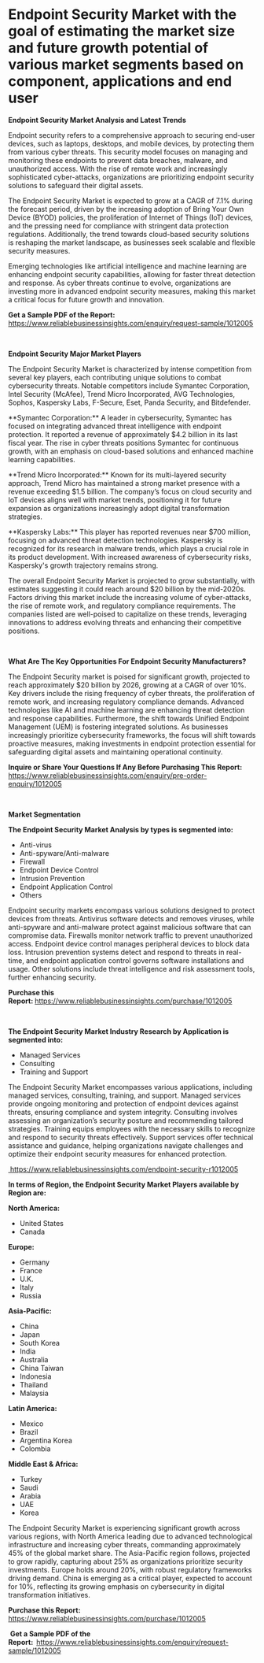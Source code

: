 <p><h1>Endpoint Security Market with the goal of estimating the market size and future growth potential of various market segments based on component, applications and end user</h1></p><p><strong>Endpoint Security Market Analysis and Latest Trends</strong></p>
<p><p>Endpoint security refers to a comprehensive approach to securing end-user devices, such as laptops, desktops, and mobile devices, by protecting them from various cyber threats. This security model focuses on managing and monitoring these endpoints to prevent data breaches, malware, and unauthorized access. With the rise of remote work and increasingly sophisticated cyber-attacks, organizations are prioritizing endpoint security solutions to safeguard their digital assets.</p><p>The Endpoint Security Market is expected to grow at a CAGR of 7.1% during the forecast period, driven by the increasing adoption of Bring Your Own Device (BYOD) policies, the proliferation of Internet of Things (IoT) devices, and the pressing need for compliance with stringent data protection regulations. Additionally, the trend towards cloud-based security solutions is reshaping the market landscape, as businesses seek scalable and flexible security measures. </p><p>Emerging technologies like artificial intelligence and machine learning are enhancing endpoint security capabilities, allowing for faster threat detection and response. As cyber threats continue to evolve, organizations are investing more in advanced endpoint security measures, making this market a critical focus for future growth and innovation.</p></p>
<p><strong>Get a Sample PDF of the Report:&nbsp;</strong> <a href="https://www.reliablebusinessinsights.com/enquiry/request-sample/1012005?utm_campaign=2726&utm_medium=2&utm_source=Github&utm_content=ia&utm_term=17042025&utm_id=endpoint-security">https://www.reliablebusinessinsights.com/enquiry/request-sample/1012005</a></p>
<p>&nbsp;</p>
<p><strong>Endpoint Security Major Market Players</strong></p>
<p><p>The Endpoint Security Market is characterized by intense competition from several key players, each contributing unique solutions to combat cybersecurity threats. Notable competitors include Symantec Corporation, Intel Security (McAfee), Trend Micro Incorporated, AVG Technologies, Sophos, Kaspersky Labs, F-Secure, Eset, Panda Security, and Bitdefender.</p><p>**Symantec Corporation:** A leader in cybersecurity, Symantec has focused on integrating advanced threat intelligence with endpoint protection. It reported a revenue of approximately $4.2 billion in its last fiscal year. The rise in cyber threats positions Symantec for continuous growth, with an emphasis on cloud-based solutions and enhanced machine learning capabilities.</p><p>**Trend Micro Incorporated:** Known for its multi-layered security approach, Trend Micro has maintained a strong market presence with a revenue exceeding $1.5 billion. The company’s focus on cloud security and IoT devices aligns well with market trends, positioning it for future expansion as organizations increasingly adopt digital transformation strategies.</p><p>**Kaspersky Labs:** This player has reported revenues near $700 million, focusing on advanced threat detection technologies. Kaspersky is recognized for its research in malware trends, which plays a crucial role in its product development. With increased awareness of cybersecurity risks, Kaspersky's growth trajectory remains strong.</p><p>The overall Endpoint Security Market is projected to grow substantially, with estimates suggesting it could reach around $20 billion by the mid-2020s. Factors driving this market include the increasing volume of cyber-attacks, the rise of remote work, and regulatory compliance requirements. The companies listed are well-poised to capitalize on these trends, leveraging innovations to address evolving threats and enhancing their competitive positions.</p></p>
<p>&nbsp;</p>
<p><strong>What Are The Key Opportunities For Endpoint Security Manufacturers?</strong></p>
<p><p>The Endpoint Security market is poised for significant growth, projected to reach approximately $20 billion by 2026, growing at a CAGR of over 10%. Key drivers include the rising frequency of cyber threats, the proliferation of remote work, and increasing regulatory compliance demands. Advanced technologies like AI and machine learning are enhancing threat detection and response capabilities. Furthermore, the shift towards Unified Endpoint Management (UEM) is fostering integrated solutions. As businesses increasingly prioritize cybersecurity frameworks, the focus will shift towards proactive measures, making investments in endpoint protection essential for safeguarding digital assets and maintaining operational continuity.</p></p>
<p><strong>Inquire or Share Your Questions If Any Before Purchasing This Report:</strong> <a href="https://www.reliablebusinessinsights.com/enquiry/pre-order-enquiry/1012005?utm_campaign=2726&utm_medium=2&utm_source=Github&utm_content=ia&utm_term=17042025&utm_id=endpoint-security">https://www.reliablebusinessinsights.com/enquiry/pre-order-enquiry/1012005</a></p>
<p>&nbsp;</p>
<p><strong>Market Segmentation</strong></p>
<p><strong>The Endpoint Security Market Analysis by types is segmented into:</strong></p>
<p><ul><li>Anti-virus</li><li>Anti-spyware/Anti-malware</li><li>Firewall</li><li>Endpoint Device Control</li><li>Intrusion Prevention</li><li>Endpoint Application Control</li><li>Others</li></ul></p>
<p><p>Endpoint security markets encompass various solutions designed to protect devices from threats. Antivirus software detects and removes viruses, while anti-spyware and anti-malware protect against malicious software that can compromise data. Firewalls monitor network traffic to prevent unauthorized access. Endpoint device control manages peripheral devices to block data loss. Intrusion prevention systems detect and respond to threats in real-time, and endpoint application control governs software installations and usage. Other solutions include threat intelligence and risk assessment tools, further enhancing security.</p></p>
<p><strong>Purchase this Report:&nbsp;</strong><a href="https://www.reliablebusinessinsights.com/purchase/1012005?utm_campaign=2726&utm_medium=2&utm_source=Github&utm_content=ia&utm_term=17042025&utm_id=endpoint-security">https://www.reliablebusinessinsights.com/purchase/1012005</a></p>
<p>&nbsp;</p>
<p><strong>The Endpoint Security Market Industry Research by Application is segmented into:</strong></p>
<p><ul><li>Managed Services</li><li>Consulting</li><li>Training and Support</li></ul></p>
<p><p>The Endpoint Security Market encompasses various applications, including managed services, consulting, training, and support. Managed services provide ongoing monitoring and protection of endpoint devices against threats, ensuring compliance and system integrity. Consulting involves assessing an organization’s security posture and recommending tailored strategies. Training equips employees with the necessary skills to recognize and respond to security threats effectively. Support services offer technical assistance and guidance, helping organizations navigate challenges and optimize their endpoint security measures for enhanced protection.</p></p>
<p><a href="https://www.reliablebusinessinsights.com/endpoint-security-r1012005?utm_campaign=2726&utm_medium=2&utm_source=Github&utm_content=ia&utm_term=17042025&utm_id=endpoint-security">&nbsp;https://www.reliablebusinessinsights.com/endpoint-security-r1012005</a></p>
<p><strong>In terms of Region, the Endpoint Security Market Players available by Region are:</strong></p>
<p>
    <p> <strong> North America: </strong>
        <ul>
            <li>United States</li>
            <li>Canada</li>
        </ul>
        </p> 
    <p> <strong> Europe: </strong>
        <ul>
            <li>Germany</li>
            <li>France</li>
            <li>U.K.</li>
            <li>Italy</li>
            <li>Russia</li>
        </ul>
        </p> 
    <p> <strong> Asia-Pacific: </strong>
        <ul>
            <li>China</li>
            <li>Japan</li>
            <li>South Korea</li>
            <li>India</li>
            <li>Australia</li>
            <li>China Taiwan</li>
            <li>Indonesia</li>
            <li>Thailand</li>
            <li>Malaysia</li>
        </ul>
        </p> 
    <p> <strong> Latin America: </strong>
        <ul>
            <li>Mexico</li>
            <li>Brazil</li>
            <li>Argentina Korea</li>
            <li>Colombia</li>
        </ul>
        </p> 
    <p> <strong> Middle East & Africa: </strong>
        <ul>
            <li>Turkey</li>
            <li>Saudi</li>
            <li>Arabia</li>
            <li>UAE</li>
            <li>Korea</li>
        </ul>
    </p>
    </p>
<p><p>The Endpoint Security Market is experiencing significant growth across various regions, with North America leading due to advanced technological infrastructure and increasing cyber threats, commanding approximately 45% of the global market share. The Asia-Pacific region follows, projected to grow rapidly, capturing about 25% as organizations prioritize security investments. Europe holds around 20%, with robust regulatory frameworks driving demand. China is emerging as a critical player, expected to account for 10%, reflecting its growing emphasis on cybersecurity in digital transformation initiatives.</p></p>
<p><strong>Purchase this Report: </strong><a href="https://www.reliablebusinessinsights.com/purchase/1012005?utm_campaign=2726&utm_medium=2&utm_source=Github&utm_content=ia&utm_term=17042025&utm_id=endpoint-security">https://www.reliablebusinessinsights.com/purchase/1012005</a></p>
<p>&nbsp;<strong>Get a Sample PDF of the Report:&nbsp;&nbsp;</strong><a href="https://www.reliablebusinessinsights.com/enquiry/request-sample/1012005?utm_campaign=2726&utm_medium=2&utm_source=Github&utm_content=ia&utm_term=17042025&utm_id=endpoint-security">https://www.reliablebusinessinsights.com/enquiry/request-sample/1012005</a></p>
<p><strong></strong></p>
<p><p></p><p></p><p></p></p>